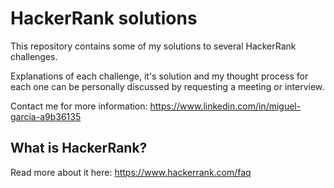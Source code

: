 # HackerRank solutions
This repository contains some of my solutions to several HackerRank challenges.

Explanations of each challenge, it's solution and my thought process for each one can be personally discussed by requesting a meeting or interview.

Contact me for more information: https://www.linkedin.com/in/miguel-garcia-a9b36135


## What is HackerRank?
Read more about it here: https://www.hackerrank.com/faq
